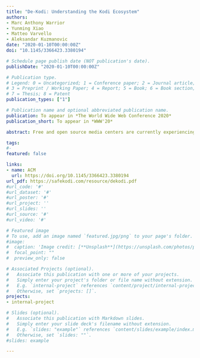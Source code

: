 ```yaml
---
title: "De-Kodi: Understanding the Kodi Ecosystem"
authors:
- Marc Anthony Warrior
- Yunming Xiao
- Matteo Varvello
- Aleksandar Kuzmanovic
date: "2020-01-10T00:00:00Z"
doi: "10.1145/3366423.3380194"

# Schedule page publish date (NOT publication's date).
publishDate: "2020-01-10T00:00:00Z"

# Publication type.
# Legend: 0 = Uncategorized; 1 = Conference paper; 2 = Journal article;
# 3 = Preprint / Working Paper; 4 = Report; 5 = Book; 6 = Book section;
# 7 = Thesis; 8 = Patent
publication_types: ["1"]

# Publication name and optional abbreviated publication name.
publication: To appear in *The World Wide Web Conference 2020*
publication_short: To appear in *WWW'20*

abstract: Free and open source media centers are currently experiencing a boom in popularity for the convenience and flexibility they offer users seeking to remotely consume digital content. This newfound fame is matched by increasing notoriety — for their potential to serve as hubs for illegal content — and a presumably ever-increasing network footprint. It is fair to say that a complex ecosystem has developed around Kodi, composed of millions of users, thousands of “add-ons” – Kodi extensions from from 3rd-party developers – and content providers. Motivated by these observations, this paper aims at conducing the first analysis of the Kodi ecosystem. Our rationale is to build some “crawling” software around Kodi which can automatically install an addon, explore its menu, and locate (video) content. This is challenging for many reasons. First, Kodi largely relies on visual information and user input which intrinsically complicates automation. Second, no central aggregators for Kodi addons exist. Third, the potential sheer size of this ecosystem requires a highly scalable crawling solution. We address these challenges with de-Kodi, a full fledged crawling system capable of discovering and crawling large cross-sections of Kodi’s decentralized ecosystem at tunable levels of depth and breadth. With de-Kodi, we discovered and tested over 9,000 distinct Kodi addons. Our results demonstrate de-Kodi, which we make available to the general public, to be a essential asset in studying one of the largest multimedia platforms in the world. Our work further serves as the first ever transparent and repeatable analysis of the Kodi ecosystem at large.

tags:
#- 
featured: false

links:
- name: ACM
  url: https://doi.org/10.1145/3366423.3380194
url_pdf: https://safekodi.com/resource/dekodi.pdf
#url_code: '#'
#url_dataset: '#'
#url_poster: '#'
#url_project: ''
#url_slides: ''
#url_source: '#'
#url_video: '#'

# Featured image
# To use, add an image named `featured.jpg/png` to your page's folder. 
#image:
#  caption: 'Image credit: [**Unsplash**](https://unsplash.com/photos/pLCdAaMFLTE)'
#  focal_point: ""
#  preview_only: false

# Associated Projects (optional).
#   Associate this publication with one or more of your projects.
#   Simply enter your project's folder or file name without extension.
#   E.g. `internal-project` references `content/project/internal-project/index.md`.
#   Otherwise, set `projects: []`.
projects:
- internal-project

# Slides (optional).
#   Associate this publication with Markdown slides.
#   Simply enter your slide deck's filename without extension.
#   E.g. `slides: "example"` references `content/slides/example/index.md`.
#   Otherwise, set `slides: ""`.
#slides: example

---
```

